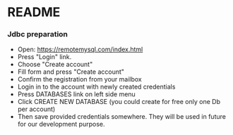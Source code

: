 # README #

### Jdbc preparation ###

* Open: https://remotemysql.com/index.html
* Press "Login" link.
* Choose "Create account"
* Fill form and press "Create account"
* Confirm the registration from your mailbox
* Login in to the account with newly created credentials
* Press DATABASES link on left side menu
* Click CREATE NEW DATABASE (you could create for free only one Db per account)
* Then save provided credentials somewhere. They will be used in future for our development purpose.

